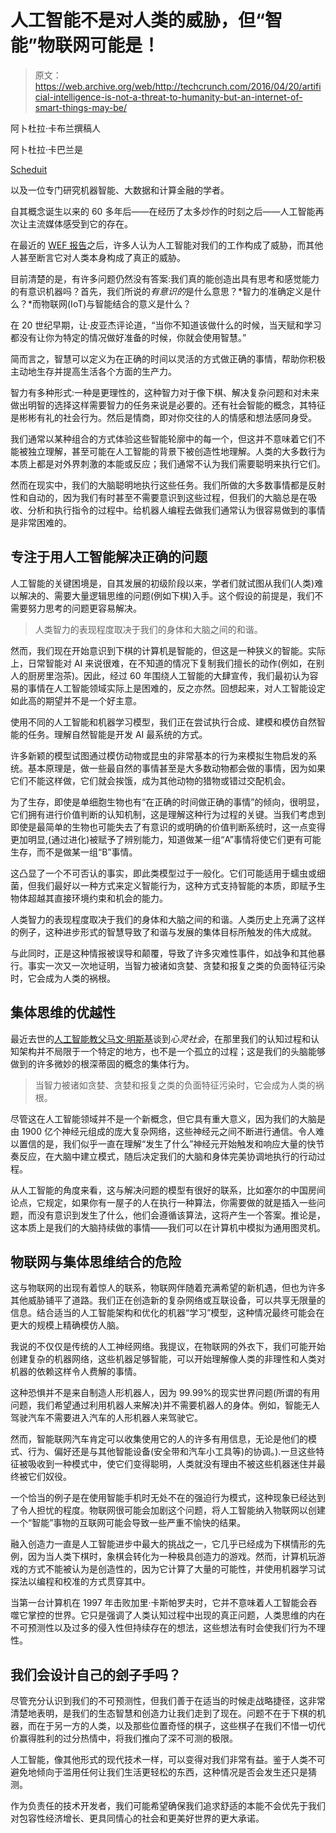 # 人工智能不是对人类的威胁，但“智能”物联网可能是！

> 原文：<https://web.archive.org/web/http://techcrunch.com/2016/04/20/artificial-intelligence-is-not-a-threat-to-humanity-but-an-internet-of-smart-things-may-be/>

阿卜杜拉·卡布兰撰稿人

阿卜杜拉·卡巴兰是

[Scheduit](https://web.archive.org/web/20230130132923/http://www.scheduit.com/)

以及一位专门研究机器智能、大数据和计算金融的学者。

自其概念诞生以来的 60 多年后——在经历了太多炒作的时刻之后——人工智能再次让主流媒体感受到它的存在。

在最近的 [WEF 报告](https://web.archive.org/web/20230130132923/http://www3.weforum.org/docs/WEF_FOJ_Executive_Summary_Jobs.pdf)之后，许多人认为人工智能对我们的工作构成了威胁，而其他人甚至断言它对人类本身构成了真正的威胁。

目前清楚的是，有许多问题仍然没有答案:我们真的能创造出具有思考和感觉能力的有意识机器吗？首先，我们所说的*有意识的*是什么意思？*智力的准确定义是什么？*而物联网(IoT)与智能结合的意义是什么？

在 20 世纪早期，让·皮亚杰评论道，“当你不知道该做什么的时候，当天赋和学习都没有让你为特定的情况做好准备的时候，你就会使用智慧。”

简而言之，智慧可以定义为在正确的时间以灵活的方式做正确的事情，帮助你积极主动地生存并提高生活各个方面的生产力。

智力有多种形式:一种是更理性的，这种智力对于像下棋、解决复杂问题和对未来做出明智的选择这样需要智力的任务来说是必要的。还有社会智能的概念，其特征是彬彬有礼的社会行为。然后是情商，即对你交往的人的情感和想法感同身受。

我们通常以某种组合的方式体验这些智能轮廓中的每一个，但这并不意味着它们不能被独立理解，甚至可能在人工智能的背景下被创造性地理解。人类的大多数行为本质上都是对外界刺激的本能或反应；我们通常不认为我们需要聪明来执行它们。

然而在现实中，我们的大脑聪明地执行这些任务。我们所做的大多数事情都是反射性和自动的，因为我们有时甚至不需要意识到这些过程，但我们的大脑总是在吸收、分析和执行指令的过程中。给机器人编程去做我们通常认为很容易做到的事情是非常困难的。

## 专注于用人工智能解决正确的问题

人工智能的关键困境是，自其发展的初级阶段以来，学者们就试图从我们(人类)难以解决的、需要大量逻辑思维的问题(例如下棋)入手。这个假设的前提是，我们不需要努力思考的问题更容易解决。

> 人类智力的表现程度取决于我们的身体和大脑之间的和谐。

然而，我们现在开始意识到下棋的计算机是智能的，但这是一种狭义的智能。实际上，日常智能对 AI 来说很难，在不知道的情况下复制我们擅长的动作(例如，在别人的厨房里泡茶)。因此，经过 60 年围绕人工智能的大肆宣传，我们最初认为容易的事情在人工智能领域实际上是困难的，反之亦然。回想起来，对人工智能设定如此高的期望并不是一个好主意。

使用不同的人工智能和机器学习模型，我们正在尝试执行合成、建模和模仿自然智能的任务。理解自然智能是开发 AI 最系统的方式。

许多新颖的模型试图通过模仿动物或昆虫的非常基本的行为来模拟生物启发的系统。基本原理是，做一些最自然的事情甚至是大多数动物都会做的事情，因为如果它们不能这样做，它们就会挨饿，成为其他动物的猎物或错过交配机会。

为了生存，即使是单细胞生物也有“在正确的时间做正确的事情”的倾向，很明显，它们拥有进行价值判断的认知机制，这是理解这种行为过程的关键。当我们考虑到即使是最简单的生物也可能失去了有意识的或明确的价值判断系统时，这一点变得更加明显,(通过进化)被赋予了辨别能力，知道做某一组“A”事情将使它们更有可能生存，而不是做某一组“B”事情。

这凸显了一个不可否认的事实，即此类模型过于一般化。它们可能适用于蠕虫或细菌，但我们最好以一种方式来定义智能行为，这种方式支持智能的本质，即赋予生物体超越其直接环境约束和机会的能力。

人类智力的表现程度取决于我们的身体和大脑之间的和谐。人类历史上充满了这样的例子，这种进步形式的智慧导致了和谐与发展的集体目标所触发的伟大成就。

与此同时，正是这种情报被误导和颠覆，导致了许多灾难性事件，如战争和其他暴行。事实一次又一次地证明，当智力被诸如贪婪、贪婪和报复之类的负面特征污染时，它会成为人类的祸根。

## 集体思维的优越性

最近去世的[人工智能教父马文·明斯基](https://web.archive.org/web/20230130132923/http://www.media.mit.edu/people/in-memory/minsky)谈到*心灵社会*，在那里我们的认知过程和认知架构并不局限于一个特定的地方，也不是一个孤立的过程；这是我们的头脑能够做到的许多微妙的根深蒂固的概念的集体行为。

> 当智力被诸如贪婪、贪婪和报复之类的负面特征污染时，它会成为人类的祸根。

尽管这在人工智能领域并不是一个新概念，但它具有重大意义，因为我们的大脑是由 1900 亿个神经元组成的庞大复杂网络，这些神经元之间不断进行通信。令人难以置信的是，我们似乎一直在理解“发生了什么”神经元开始触发和响应大量的快节奏反应，在大脑中建立模式，随后决定我们的大脑和身体完美协调地执行的行动过程。

从人工智能的角度来看，这与解决问题的模型有很好的联系，比如塞尔的中国房间论点，它规定，如果你有一屋子的人在执行一种算法，你需要做的就是插入一些问题，而没有意识到发生了什么，他们会遵循该算法，这将产生一个答案。推论是，这本质上是我们的大脑持续做的事情——我们可以在计算机中模拟为通用图灵机。

## 物联网与集体思维结合的危险

这与物联网的出现有着惊人的联系，物联网伴随着充满希望的新机遇，但也为许多其他威胁铺平了道路。我们正在创造新的复杂网络或互联设备，可以共享无限量的信息。结合适当的人工智能架构和优化的机器“学习”模型，这种情况最终可能会在更大的规模上精确模仿人脑。

我说的不仅仅是传统的人工神经网络。我提议，在物联网的外衣下，我们可能开始创建复杂的机器网络，这些机器足够智能，可以开始理解像人类的非理性和人类对机器的依赖这样令人费解的事情。

这种恐惧并不是来自制造人形机器人，因为 99.99%的现实世界问题(所谓的有用问题，我们希望通过利用机器人来解决)并不需要机器人的身体。例如，智能无人驾驶汽车不需要进入汽车的人形机器人来驾驶它。

然而，智能联网汽车肯定可以收集使用它的人的许多有用信息，无论是他们的模式、行为、偏好还是与其他智能设备(安全带和汽车小工具等)的协调。).一旦这些特征被吸收到一种模式中，使它们变得聪明，人类就没有理由不被这些机器迷住并最终被它们奴役。

一个恰当的例子是在使用智能手机时无处不在的强迫行为模式，这种现象已经达到了令人担忧的程度。物联网很可能会加剧这个问题，将人工智能纳入物联网以创建一个“智能”事物的互联网可能会导致一些严重不愉快的结果。

融入创造力一直是人工智能进步中最大的挑战之一，它几乎已经成为下棋情形的先例，因为当人类下棋时，象棋会转化为一种极具创造力的游戏。然而，计算机玩游戏的方式不能被认为是创造性的，因为它计算了大量的可能性，并使用机器学习试探法以编程和校准的方式贯穿其中。

当第一台计算机在 1997 年击败加里·卡斯帕罗夫时，它并不意味着人工智能会吞噬它掌控的世界。它只是强调了人类认知过程中出现的真正问题，人类思维的内在不可预测性以及过多的侵入性但持续存在的想法，这些想法有时会使我们行为不理性。

## 我们会设计自己的刽子手吗？

尽管充分认识到我们的不可预测性，但我们善于在适当的时候走战略捷径，这非常清楚地表明，是我们的生态智慧和创造力让我们走到了现在。问题不在于下棋的机器，而在于另一方的人类，以及那些位置奇怪的棋子，这些棋子在我们不惜一切代价赢得胜利的过分热情中，将我们推向了深不可测的极限。

人工智能，像其他形式的现代技术一样，可以变得对我们非常有益。鉴于人类不可避免地倾向于滥用任何让我们生活更轻松的东西，这种情况是否会发生还只是猜测。

作为负责任的技术开发者，我们可能希望确保我们追求舒适的本能不会优先于我们对包容性经济增长、更具同情心的社会和更美好世界的更大承诺。